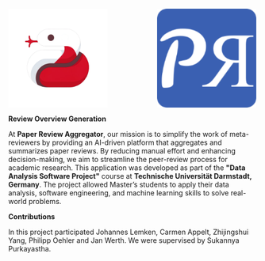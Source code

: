 <p align="center" style="display: flex; gap: 100px;">
  <img src="api/images/logo.png" alt="Logo 1" width="200">
  <img src="api/images/logo_header.png" alt="Logo 2" width="200">
</p>



**Review Overview Generation**


At **Paper Review Aggregator**, our mission is to simplify the work of meta-reviewers by providing an AI-driven platform that aggregates and summarizes paper reviews. By reducing manual effort and enhancing decision-making, we aim to streamline the peer-review process for academic research.
This application was developed as part of the **"Data Analysis Software Project"** course at **Technische Universität Darmstadt, Germany**. The project allowed Master’s students to apply their data analysis, software engineering, and machine learning skills to solve real-world problems.


**Contributions**

In this project participated Johannes Lemken, Carmen Appelt, Zhijingshui Yang, Philipp Oehler and Jan Werth.
We were supervised by Sukannya Purkayastha.
